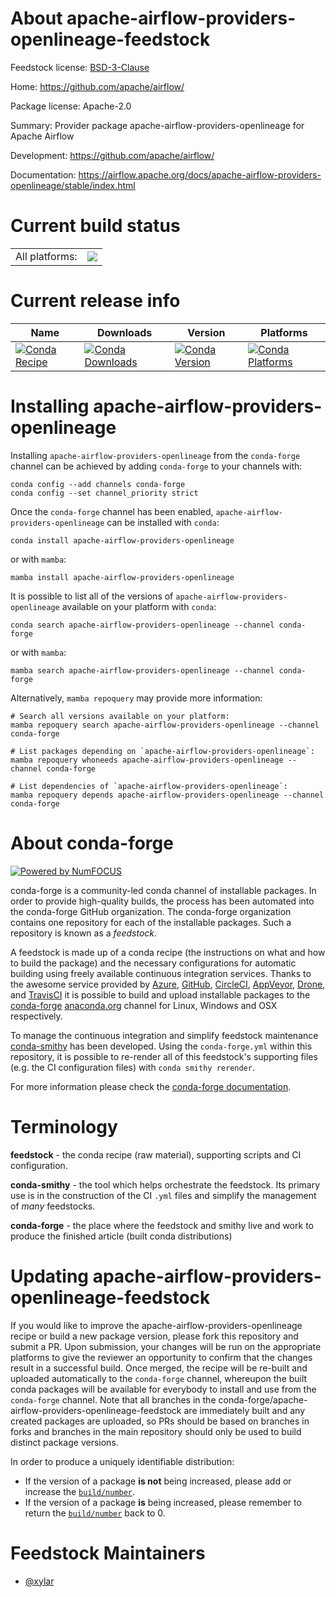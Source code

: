 About apache-airflow-providers-openlineage-feedstock
====================================================

Feedstock license: [BSD-3-Clause](https://github.com/conda-forge/apache-airflow-providers-openlineage-feedstock/blob/main/LICENSE.txt)

Home: https://github.com/apache/airflow/

Package license: Apache-2.0

Summary: Provider package apache-airflow-providers-openlineage for Apache Airflow

Development: https://github.com/apache/airflow/

Documentation: https://airflow.apache.org/docs/apache-airflow-providers-openlineage/stable/index.html

Current build status
====================


<table><tr><td>All platforms:</td>
    <td>
      <a href="https://dev.azure.com/conda-forge/feedstock-builds/_build/latest?definitionId=20149&branchName=main">
        <img src="https://dev.azure.com/conda-forge/feedstock-builds/_apis/build/status/apache-airflow-providers-openlineage-feedstock?branchName=main">
      </a>
    </td>
  </tr>
</table>

Current release info
====================

| Name | Downloads | Version | Platforms |
| --- | --- | --- | --- |
| [![Conda Recipe](https://img.shields.io/badge/recipe-apache--airflow--providers--openlineage-green.svg)](https://anaconda.org/conda-forge/apache-airflow-providers-openlineage) | [![Conda Downloads](https://img.shields.io/conda/dn/conda-forge/apache-airflow-providers-openlineage.svg)](https://anaconda.org/conda-forge/apache-airflow-providers-openlineage) | [![Conda Version](https://img.shields.io/conda/vn/conda-forge/apache-airflow-providers-openlineage.svg)](https://anaconda.org/conda-forge/apache-airflow-providers-openlineage) | [![Conda Platforms](https://img.shields.io/conda/pn/conda-forge/apache-airflow-providers-openlineage.svg)](https://anaconda.org/conda-forge/apache-airflow-providers-openlineage) |

Installing apache-airflow-providers-openlineage
===============================================

Installing `apache-airflow-providers-openlineage` from the `conda-forge` channel can be achieved by adding `conda-forge` to your channels with:

```
conda config --add channels conda-forge
conda config --set channel_priority strict
```

Once the `conda-forge` channel has been enabled, `apache-airflow-providers-openlineage` can be installed with `conda`:

```
conda install apache-airflow-providers-openlineage
```

or with `mamba`:

```
mamba install apache-airflow-providers-openlineage
```

It is possible to list all of the versions of `apache-airflow-providers-openlineage` available on your platform with `conda`:

```
conda search apache-airflow-providers-openlineage --channel conda-forge
```

or with `mamba`:

```
mamba search apache-airflow-providers-openlineage --channel conda-forge
```

Alternatively, `mamba repoquery` may provide more information:

```
# Search all versions available on your platform:
mamba repoquery search apache-airflow-providers-openlineage --channel conda-forge

# List packages depending on `apache-airflow-providers-openlineage`:
mamba repoquery whoneeds apache-airflow-providers-openlineage --channel conda-forge

# List dependencies of `apache-airflow-providers-openlineage`:
mamba repoquery depends apache-airflow-providers-openlineage --channel conda-forge
```


About conda-forge
=================

[![Powered by
NumFOCUS](https://img.shields.io/badge/powered%20by-NumFOCUS-orange.svg?style=flat&colorA=E1523D&colorB=007D8A)](https://numfocus.org)

conda-forge is a community-led conda channel of installable packages.
In order to provide high-quality builds, the process has been automated into the
conda-forge GitHub organization. The conda-forge organization contains one repository
for each of the installable packages. Such a repository is known as a *feedstock*.

A feedstock is made up of a conda recipe (the instructions on what and how to build
the package) and the necessary configurations for automatic building using freely
available continuous integration services. Thanks to the awesome service provided by
[Azure](https://azure.microsoft.com/en-us/services/devops/), [GitHub](https://github.com/),
[CircleCI](https://circleci.com/), [AppVeyor](https://www.appveyor.com/),
[Drone](https://cloud.drone.io/welcome), and [TravisCI](https://travis-ci.com/)
it is possible to build and upload installable packages to the
[conda-forge](https://anaconda.org/conda-forge) [anaconda.org](https://anaconda.org/)
channel for Linux, Windows and OSX respectively.

To manage the continuous integration and simplify feedstock maintenance
[conda-smithy](https://github.com/conda-forge/conda-smithy) has been developed.
Using the ``conda-forge.yml`` within this repository, it is possible to re-render all of
this feedstock's supporting files (e.g. the CI configuration files) with ``conda smithy rerender``.

For more information please check the [conda-forge documentation](https://conda-forge.org/docs/).

Terminology
===========

**feedstock** - the conda recipe (raw material), supporting scripts and CI configuration.

**conda-smithy** - the tool which helps orchestrate the feedstock.
                   Its primary use is in the construction of the CI ``.yml`` files
                   and simplify the management of *many* feedstocks.

**conda-forge** - the place where the feedstock and smithy live and work to
                  produce the finished article (built conda distributions)


Updating apache-airflow-providers-openlineage-feedstock
=======================================================

If you would like to improve the apache-airflow-providers-openlineage recipe or build a new
package version, please fork this repository and submit a PR. Upon submission,
your changes will be run on the appropriate platforms to give the reviewer an
opportunity to confirm that the changes result in a successful build. Once
merged, the recipe will be re-built and uploaded automatically to the
`conda-forge` channel, whereupon the built conda packages will be available for
everybody to install and use from the `conda-forge` channel.
Note that all branches in the conda-forge/apache-airflow-providers-openlineage-feedstock are
immediately built and any created packages are uploaded, so PRs should be based
on branches in forks and branches in the main repository should only be used to
build distinct package versions.

In order to produce a uniquely identifiable distribution:
 * If the version of a package **is not** being increased, please add or increase
   the [``build/number``](https://docs.conda.io/projects/conda-build/en/latest/resources/define-metadata.html#build-number-and-string).
 * If the version of a package **is** being increased, please remember to return
   the [``build/number``](https://docs.conda.io/projects/conda-build/en/latest/resources/define-metadata.html#build-number-and-string)
   back to 0.

Feedstock Maintainers
=====================

* [@xylar](https://github.com/xylar/)

